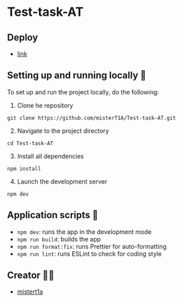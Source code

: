 # Test-task-AT

## Deploy

- [link](https://test-task-at-work.netlify.app/)

## Setting up and running locally 🚀

To set up and run the project locally, do the following:

1. Clone he repository

```
git clone https://github.com/misterT1A/Test-task-AT.git
```

2. Navigate to the project directory

```
cd Test-task-AT
```

3. Install all dependencies

```
npm install
```

4. Launch the development server

```
npm dev
```

## Application scripts 📜

- `npm dev`: runs the app in the development mode
- `npm run build`: builds the app
- `npm run format:fix`: runs Prettier for auto-formatting
- `npm run lint`: runs ESLint to check for coding style

## Creator 👨‍💻

- [mistert1a](https://github.com/mistert1a)
